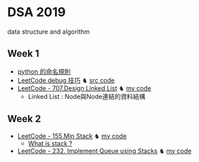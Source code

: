 # DSA 2019
data structure and algorithm

## Week 1
- [python 的命名規則](https://realpython.com/python-pep8/?fbclid=IwAR0y8y0vxjd0RuTvGr9F68ZTQgA40R7tjAfGHSSSzBog5cUCNySuN4M-oSc)
- [LeetCode debug 技巧](https://hackmd.io/@JetVayne/Sk_QO0udr)  ♞  [src code](https://github.com/JetVayne/DSA2019/tree/master/NoteCode%20-%20py.eval%20for%20debug%20on%20LeetCode)
- [LeetCode - 707.Design Linked List](https://leetcode.com/problems/design-linked-list/)  ♞  [my code](https://github.com/JetVayne/DSA2019/tree/master/1.%20LinkedList)
  - Linked List : Node與Node連結的資料結構

## Week 2
- [LeetCode - 155.Min Stack](https://leetcode.com/problems/min-stack/)  ♞  [my code](https://github.com/JetVayne/DSA2019/tree/master/2.%20Min%20Stack)
  - [What is stack ?](https://github.com/JetVayne/DSA2019/tree/master/2.%20Min%20Stack)
- [LeetCode - 232. Implement Queue using Stacks](https://leetcode.com/problems/implement-queue-using-stacks/)  ♞  [my code](https://github.com/JetVayne/DSA2019/tree/master/3.%20Queue)
